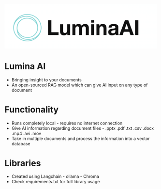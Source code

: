 ![alt text](image.png)

# Lumina AI
- Bringing insight to your documents
- An open-sourced RAG model which can give AI input on any type of document

# Functionality
- Runs completely local - requires no internet connection
- Give AI information regarding document files - .pptx .pdf .txt .csv .docx .mp4 .avi .mov
- Take in multiple documents and process the information into a vector database

# Libraries
- Created using Langchain - ollama - Chroma
- Check requirements.txt for full library usage